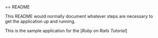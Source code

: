 == README

This README would normally document whatever steps are necessary to get the
application up and running.

This is the sample application for
the [*Ruby on Rails Tutorial*]


